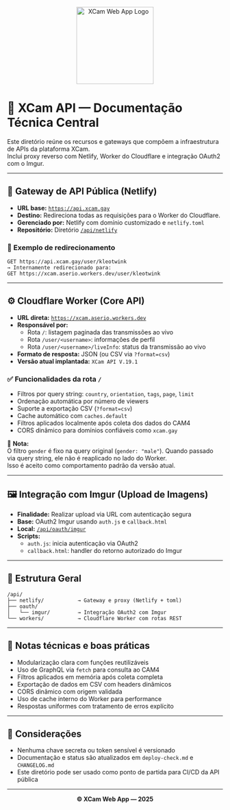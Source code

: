 
<p align="center">
  <img src="https://xcam.site.my.eu.org/0:/logo2.png" alt="XCam Web App Logo" width="180"/>
</p>

# 📡 XCam API — Documentação Técnica Central

Este diretório reúne os recursos e gateways que compõem a infraestrutura de APIs da plataforma XCam.  
Inclui proxy reverso com Netlify, Worker do Cloudflare e integração OAuth2 com o Imgur.

---

## 🔁 Gateway de API Pública (Netlify)

- **URL base:** [`https://api.xcam.gay`](https://api.xcam.gay)
- **Destino:** Redireciona todas as requisições para o Worker do Cloudflare.
- **Gerenciado por:** Netlify com domínio customizado e `netlify.toml`
- **Repositório:** Diretório [`/api/netlify`](./netlify)

### 🧭 Exemplo de redirecionamento
```
GET https://api.xcam.gay/user/kleotwink
→ Internamente redirecionado para:
GET https://xcam.aserio.workers.dev/user/kleotwink
```

---

## ⚙️ Cloudflare Worker (Core API)

- **URL direta:** [`https://xcam.aserio.workers.dev`](https://xcam.aserio.workers.dev)
- **Responsável por:**
  - Rota `/`: listagem paginada das transmissões ao vivo
  - Rota `/user/<username>`: informações de perfil
  - Rota `/user/<username>/liveInfo`: status da transmissão ao vivo
- **Formato de resposta:** JSON (ou CSV via `?format=csv`)
- **Versão atual implantada:** `XCam API V.19.1`

### ✅ Funcionalidades da rota `/`
- Filtros por query string: `country`, `orientation`, `tags`, `page`, `limit`
- Ordenação automática por número de viewers
- Suporte a exportação CSV (`?format=csv`)
- Cache automático com `caches.default`
- Filtros aplicados localmente após coleta dos dados do CAM4
- CORS dinâmico para domínios confiáveis como `xcam.gay`

🔎 **Nota:**  
O filtro `gender` é fixo na query original (`gender: "male"`). Quando passado via query string, ele não é reaplicado no lado do Worker.  
Isso é aceito como comportamento padrão da versão atual.

---

## 🖼️ Integração com Imgur (Upload de Imagens)

- **Finalidade:** Realizar upload via URL com autenticação segura
- **Base:** OAuth2 Imgur usando `auth.js` e `callback.html`
- **Local:** [`/api/oauth/imgur`](./oauth/imgur)
- **Scripts:**
  - `auth.js`: inicia autenticação via OAuth2
  - `callback.html`: handler do retorno autorizado do Imgur

---

## 🧩 Estrutura Geral

```
/api/
├── netlify/           → Gateway e proxy (Netlify + toml)
├── oauth/
│   └── imgur/         → Integração OAuth2 com Imgur
└── workers/           → Cloudflare Worker com rotas REST
```

---

## 📘 Notas técnicas e boas práticas

- Modularização clara com funções reutilizáveis
- Uso de GraphQL via `fetch` para consulta ao CAM4
- Filtros aplicados em memória após coleta completa
- Exportação de dados em CSV com headers dinâmicos
- CORS dinâmico com origem validada
- Uso de cache interno do Worker para performance
- Respostas uniformes com tratamento de erros explícito

---

## 📌 Considerações

- Nenhuma chave secreta ou token sensível é versionado
- Documentação e status são atualizados em `deploy-check.md` e `CHANGELOG.md`
- Este diretório pode ser usado como ponto de partida para CI/CD da API pública

---

<p align="center">
  <strong>© XCam Web App — 2025</strong>
</p>
